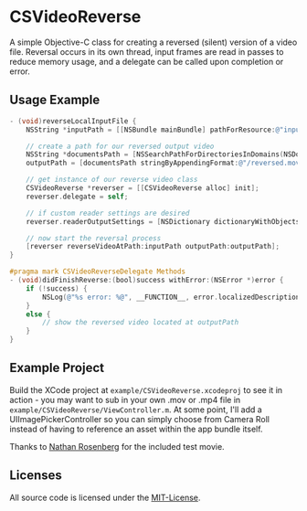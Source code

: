 CSVideoReverse
==============

A simple Objective-C class for creating a reversed (silent) version of a video file. Reversal occurs in its own thread, input frames are read in passes to reduce memory usage, and a delegate can be called upon completion or error.


Usage Example
-------------

``` objective-c
- (void)reverseLocalInputFile {
	NSString *inputPath = [[NSBundle mainBundle] pathForResource:@"input" ofType:@"mov"];

	// create a path for our reversed output video
	NSString *documentsPath = [NSSearchPathForDirectoriesInDomains(NSDocumentDirectory, NSUserDomainMask, YES) objectAtIndex:0];
	outputPath = [documentsPath stringByAppendingFormat:@"/reversed.mov"];

	// get instance of our reverse video class
	CSVideoReverse *reverser = [[CSVideoReverse alloc] init];
	reverser.delegate = self;

	// if custom reader settings are desired
	reverser.readerOutputSettings = [NSDictionary dictionaryWithObjectsAndKeys:[NSNumber numberWithInt:kCVPixelFormatType_420YpCbCr8BiPlanarVideoRange], kCVPixelBufferPixelFormatTypeKey, nil];

	// now start the reversal process
	[reverser reverseVideoAtPath:inputPath outputPath:outputPath];
}

#pragma mark CSVideoReverseDelegate Methods
- (void)didFinishReverse:(bool)success withError:(NSError *)error {
	if (!success) {
		NSLog(@"%s error: %@", __FUNCTION__, error.localizedDescription);
	}
	else {
		// show the reversed video located at outputPath
	}
}
```

Example Project
---------------
Build the XCode project at `example/CSVideoReverse.xcodeproj` to see it in action - you may want to sub in your own .mov or .mp4 file in `example/CSVideoReverse/ViewController.m`.  At some point, I'll add a UIImagePickerController so you can simply choose from Camera Roll instead of having to reference an asset within the app bundle itself.

Thanks to [Nathan Rosenberg](https://github.com/pianovox) for the included test movie.

Licenses
--------

All source code is licensed under the [MIT-License](https://github.com/chrissung/CSVideoReverse/blob/master/LICENSE).

